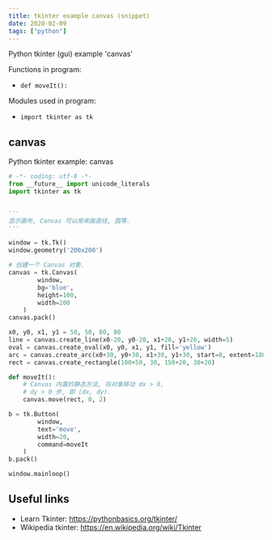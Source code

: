 ```yaml
---
title: tkinter example canvas (snippet)
date: 2020-02-09
tags: ["python"]
---
```

Python tkinter (gui) example 'canvas'

Functions in program: 
* `def moveIt():`

Modules used in program: 
* `import tkinter as tk`

## canvas

Python tkinter example: canvas

```python
# -*- coding: utf-8 -*-
from __future__ import unicode_literals
import tkinter as tk


'''
显示画布, Canvas 可以用来画直线, 圆等.
'''

window = tk.Tk()
window.geometry('200x200')

# 创建一个 Canvas 对象.
canvas = tk.Canvas(
		window,
		bg='blue',
		height=100,
		width=200
	)
canvas.pack()

x0, y0, x1, y1 = 50, 50, 80, 80
line = canvas.create_line(x0-20, y0-20, x1+20, y1+20, width=5)
oval = canvas.create_oval(x0, y0, x1, y1, fill='yellow')
arc = canvas.create_arc(x0+30, y0+30, x1+30, y1+30, start=0, extent=180)
rect = canvas.create_rectangle(100+50, 30, 150+20, 30+20)

def moveIt():
	# Canvas 内置的静态方法, 将对象移动 dx > 0,
	# dy > 0 步, 即 (dx, dy).
	canvas.move(rect, 0, 2)

b = tk.Button(
		window,
		text='move',
		width=20,
		command=moveIt
	)
b.pack()

window.mainloop()

```

## Useful links

- Learn Tkinter: https://pythonbasics.org/tkinter/
- Wikipedia tkinter: https://en.wikipedia.org/wiki/Tkinter

